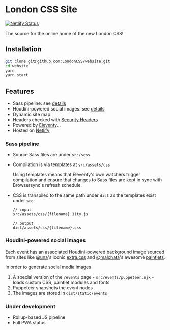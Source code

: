 # London CSS Site

[![Netlify Status](https://api.netlify.com/api/v1/badges/b1505b63-38f8-45cf-8a9d-78be01b48a1a/deploy-status)](https://app.netlify.com/sites/londoncss/deploys)

The source for the online home of the new London CSS!

## Installation
```sh
git clone git@github.com:LondonCSS/website.git
cd website
yarn
yarn start
```

## Features
- Sass pipeline: see [details](#sass-pipeline)
- Houdini-powered social images: see [details](#houdini-powered-social-images)
- Dynamic site map
- Headers checked with [Security Headers](https://securityheaders.com/?q=londoncss.dev&followRedirects=on)
- Powered by [Eleventy](https://www.11ty.io/)…
- Hosted on [Netlify](https://www.netlify.com/)

### Sass pipeline
- Source Sass files are under `src/scss`
- Compilation is via templates at `src/assets/css`
    
    Using templates means that Eleventy's own watchers trigger compilation and ensure that changes to Sass files are kept in sync with Browsersync's refresh schedule.
- CSS is transpiled to the same path under `dist` as the templates exist under  `src`:
    ```
    // input
    src/assets/css/{filename}.11ty.js

    // output
    dist/assets/css/{filename}.css
    ```

### Houdini-powered social images
Each event has an associated Houdini-powered background image sourced from sites like [@una](https://twitter.com/una)'s iconic [extra.css](https://extra-css.netlify.app/) and [@malchata](https://twitter.com/malchata)'s awesome [paintlets](https://paintlets.herokuapp.com/). 

In order to generate social media images 
1. A special version of the `/events` page - `src/events/puppeteer.njk` - loads custom CSS, paintlet modules and fonts
2. Puppeteer snapshots the event nodes 
3. The images are stored in `dist/static/events`

### Under development
- Rollup-based JS pipeline
- Full PWA status
